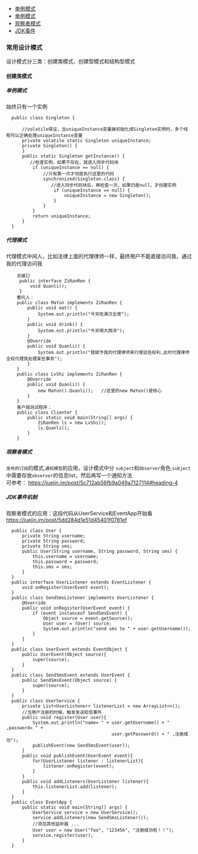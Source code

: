 - [单例模式](#单例模式)
- [单例模式](#代理模式)
- [观察者模式](#观察者模式)
- [JDK事件](#JDK事件)

### 常用设计模式
设计模式分三类：创建类模式、创建型模式和结构型模式  
#### 创建类模式
##### 单例模式      
始终只有一个实例

      public class Singleton {

          //volatile保证，当uniqueInstance变量被初始化成Singleton实例时，多个线程可以正确处理uniqueInstance变量
          private volatile static Singleton uniqueInstance;
          private Singleton() {
          }
          public static Singleton getInstance() {
             //检查实例，如果不存在，就进入同步代码块
              if (uniqueInstance == null) {
                  //只有第一次才彻底执行这里的代码
                  synchronized(Singleton.class) {
                     //进入同步代码块后，再检查一次，如果仍是null，才创建实例
                      if (uniqueInstance == null) {
                          uniqueInstance = new Singleton();
                      }
                  }
              }
              return uniqueInstance;
          }
      }
##### 代理模式  
代理模式中间人，比如法律上面的代理律师一样，最终用户不能直接访问我，通过我的代理访问我
```
    总接口
     public interface ZiRanRen {
         void Quanli();
     }
    委托人：
    public class MaYun implements ZiRanRen {
        public void eat() {
            System.out.println("今天吃满汉全席");
        }
        public void drink() {
            System.out.println("今天喝大西洋");
        }
        @Override
        public void Quanli() {
            System.out.println("我赋予我的代理律师来行使这些权利,此时代理律师全权代理我处理某些事务");
        }
    }
    public class LvShi implements ZiRanRen {
        @Override
        public void Quanli() {
            new MaYun().Quanli();   //这里的new MaYun()是核心
        }
    }
    客户端测试程序：
    public class Clienter {
        public static void main(String[] args) {
            ZiRanRen ls = new LvShi();
            ls.Quanli();
        }
    }
```

##### 观察者模式

`发布的订阅`的模式,`通知模型`的应用，设计模式中分 `subject`和`Observer`角色,`subject`中需要存放`observer`的信息list，然后再写一个通知方法  
可参考： https://juejin.im/post/5c712ab56fb9a049a7127114#heading-4

##### JDK事件机制  
观察者模式的应用：这段代码从UserService和EventApp开始看 https://juejin.im/post/5dd284d1e51d45401f0781ef

      public class User {
          private String username;
          private String password;
          private String sms;
          public User(String username, String password, String sms) {
              this.username = username;
              this.password = password;
              this.sms = sms;
          }  
      }
      public interface UserListener extends EventListener {
          void onRegister(UserEvent event);
      }
      public class SendSmsListener implements UserListener {
          @Override
          public void onRegister(UserEvent event) {
              if (event instanceof SendSmsEvent) {
                  Object source = event.getSource();
                  User user = (User) source;
                  System.out.println("send sms to " + user.getUsername());
              }
          }
      }
      public class UserEvent extends EventObject {
          public UserEvent(Object source){
              super(source);
          }
      }
      public class SendSmsEvent extends UserEvent {
          public SendSmsEvent(Object source) {
              super(source);
          }
      }
      public class UserService {
          private List<UserListener> listenerList = new ArrayList<>();
          //当用户注册的时候，触发发送短信事件
          public void register(User user){
              System.out.println("name= " + user.getUsername() + " ,password= " + 
                                            user.getPassword() + " ,注册成功");
              publishEvent(new SendSmsEvent(user));
          }
          public void publishEvent(UserEvent event){
              for(UserListener listener : listenerList){
                  listener.onRegister(event);
              }
          }
          public void addListeners(UserListener listener){
              this.listenerList.add(listener);
          }
      }
      public class EventApp {
          public static void main(String[] args) {
              UserService service = new UserService();
              service.addListeners(new SendSmsListener());
              //添加其他监听器 ...
              User user = new User("foo", "123456", "注册成功啦！！");
              service.register(user);
          }
      }


